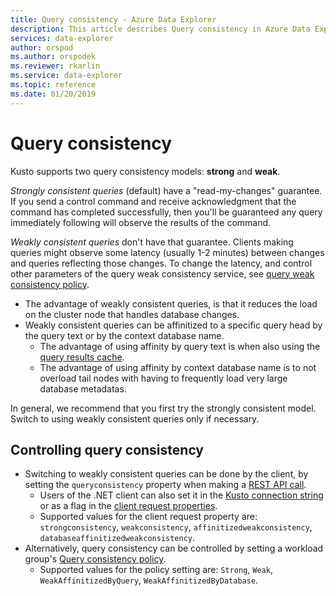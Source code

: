 ```yaml
---
title: Query consistency - Azure Data Explorer
description: This article describes Query consistency in Azure Data Explorer.
services: data-explorer
author: orspod
ms.author: orspodek
ms.reviewer: rkarlin
ms.service: data-explorer
ms.topic: reference
ms.date: 01/20/2019
---
```

# Query consistency

Kusto supports two query consistency models: **strong** and **weak**.

*Strongly consistent queries* (default) have a "read-my-changes" guarantee. 
If you send a control command and receive acknowledgment that the command has completed successfully, then you'll be guaranteed any query immediately following will observe the results of the command.

*Weakly consistent queries* don't have that guarantee. Clients making queries might observe some latency
(usually 1-2 minutes) between changes and queries reflecting those changes. To change the latency, and control other parameters of the query weak consistency service, see [query weak consistency policy](../management/query-weak-consistency-policy.md).
* The advantage of weakly consistent queries, is that it reduces the load on the cluster node that handles database changes.
* Weakly consistent queries can be affinitized to a specific query head by the query text or by the context database name.
  * The advantage of using affinity by query text is when also using the [query results cache](../query/query-results-cache.md).
  * The advantage of using affinity by context database name is to not overload tail nodes with having to frequently load very large database metadatas.
 
In general, we recommend that you first try the strongly consistent model. Switch to using weakly consistent queries only if necessary.

## Controlling query consistency

* Switching to weakly consistent queries can be done by the client, by setting the `queryconsistency` property when making a [REST API call](../api/rest/request.md).
  * Users of the .NET client can also set it in the [Kusto connection string](../api/connection-strings/kusto.md) or as a flag in the [client request properties](../api/netfx/request-properties.md).
  * Supported values for the client request property are: `strongconsistency`, `weakconsistency`, `affinitizedweakconsistency`, `databaseaffinitizedweakconsistency`.
* Alternatively, query consistency can be controlled by setting a workload group's [Query consistency policy](../management/query-consistency-policy.md).
  * Supported values for the policy setting are: `Strong`, `Weak`, `WeakAffinitizedByQuery`, `WeakAffinitizedByDatabase`.


